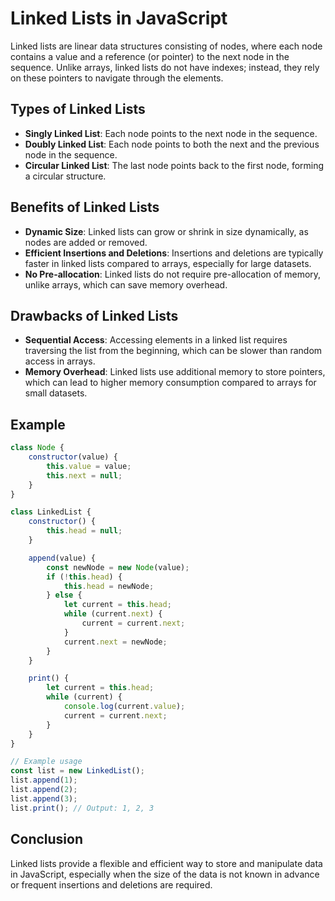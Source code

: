 # Linked Lists in JavaScript

Linked lists are linear data structures consisting of nodes, where each node contains a value and a reference (or pointer) to the next node in the sequence. Unlike arrays, linked lists do not have indexes; instead, they rely on these pointers to navigate through the elements.

## Types of Linked Lists

- **Singly Linked List**: Each node points to the next node in the sequence.
- **Doubly Linked List**: Each node points to both the next and the previous node in the sequence.
- **Circular Linked List**: The last node points back to the first node, forming a circular structure.

## Benefits of Linked Lists

- **Dynamic Size**: Linked lists can grow or shrink in size dynamically, as nodes are added or removed.
- **Efficient Insertions and Deletions**: Insertions and deletions are typically faster in linked lists compared to arrays, especially for large datasets.
- **No Pre-allocation**: Linked lists do not require pre-allocation of memory, unlike arrays, which can save memory overhead.

## Drawbacks of Linked Lists

- **Sequential Access**: Accessing elements in a linked list requires traversing the list from the beginning, which can be slower than random access in arrays.
- **Memory Overhead**: Linked lists use additional memory to store pointers, which can lead to higher memory consumption compared to arrays for small datasets.

## Example

```javascript
class Node {
    constructor(value) {
        this.value = value;
        this.next = null;
    }
}

class LinkedList {
    constructor() {
        this.head = null;
    }

    append(value) {
        const newNode = new Node(value);
        if (!this.head) {
            this.head = newNode;
        } else {
            let current = this.head;
            while (current.next) {
                current = current.next;
            }
            current.next = newNode;
        }
    }

    print() {
        let current = this.head;
        while (current) {
            console.log(current.value);
            current = current.next;
        }
    }
}

// Example usage
const list = new LinkedList();
list.append(1);
list.append(2);
list.append(3);
list.print(); // Output: 1, 2, 3
```
## Conclusion

Linked lists provide a flexible and efficient way to store and manipulate data in JavaScript, especially when the size of the data is not known in advance or frequent insertions and deletions are required.
